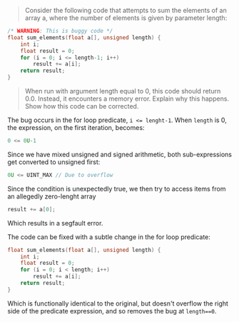> Consider the following code that attempts to sum the elements of an array a,
where the number of elements is given by parameter length:

```c
/* WARNING: This is buggy code */
float sum_elements(float a[], unsigned length) {
    int i;
    float result = 0;
    for (i = 0; i <= length-1; i++)
        result += a[i];
    return result;
}
```

> When run with argument length equal to 0, this code should return 0.0.
Instead, it encounters a memory error. Explain why this happens. Show how this
code can be corrected.

The bug occurs in the for loop predicate, `i <= lenght-1`. When `length` is 0,
the expression, on the first iteration, becomes:
```c
0 <= 0U-1
```
Since we have mixed unsigned and signed arithmetic, both sub-expressions get
converted to unsigned first:
```c
0U <= UINT_MAX // Due to overflow
```
Since the condition is unexpectedly true, we then try to access items from an
allegedly zero-lenght array
```c
result += a[0];
```
Which results in a segfault error.

The code can be fixed with a subtle change in the for loop predicate:
```c
float sum_elements(float a[], unsigned length) {
    int i;
    float result = 0;
    for (i = 0; i < length; i++)
        result += a[i];
    return result;
}
```

Which is functionally identical to the original, but doesn't overflow the
right side of the predicate expression, and so removes the bug at `length==0`.
